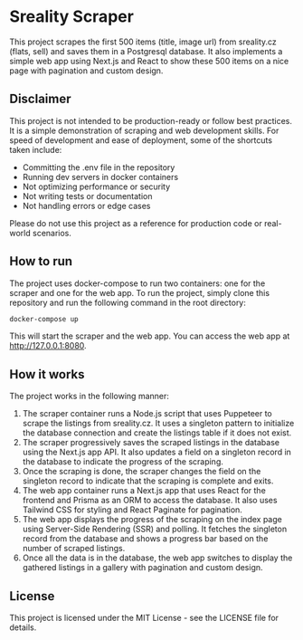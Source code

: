 # Sreality Scraper
This project scrapes the first 500 items (title, image url) from sreality.cz (flats, sell) and saves them in a Postgresql database. It also implements a simple web app using Next.js and React to show these 500 items on a nice page with pagination and custom design.

## Disclaimer
This project is not intended to be production-ready or follow best practices. It is a simple demonstration of scraping and web development skills. For speed of development and ease of deployment, some of the shortcuts taken include:

- Committing the .env file in the repository
- Running dev servers in docker containers
- Not optimizing performance or security
- Not writing tests or documentation
- Not handling errors or edge cases

Please do not use this project as a reference for production code or real-world scenarios.

## How to run
The project uses docker-compose to run two containers: one for the scraper and one for the web app. To run the project, simply clone this repository and run the following command in the root directory:

```bash
docker-compose up
```
This will start the scraper and the web app. You can access the web app at http://127.0.0.1:8080.
## How it works
The project works in the following manner:

1. The scraper container runs a Node.js script that uses Puppeteer to scrape the listings from sreality.cz. It uses a singleton pattern to initialize the database connection and create the listings table if it does not exist.
2. The scraper progressively saves the scraped listings in the database using the Next.js app API. It also updates a field on a singleton record in the database to indicate the progress of the scraping.
3. Once the scraping is done, the scraper changes the field on the singleton record to indicate that the scraping is complete and exits.
4. The web app container runs a Next.js app that uses React for the frontend and Prisma as an ORM to access the database. It also uses Tailwind CSS for styling and React Paginate for pagination.
5. The web app displays the progress of the scraping on the index page using Server-Side Rendering (SSR) and polling. It fetches the singleton record from the database and shows a progress bar based on the number of scraped listings.
6. Once all the data is in the database, the web app switches to display the gathered listings in a gallery with pagination and custom design.

## License
This project is licensed under the MIT License - see the LICENSE file for details.
